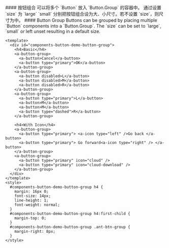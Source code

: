 <cn>
#### 按钮组合
可以将多个 `Button` 放入 `Button.Group` 的容器中。
通过设置 `size` 为 `large` `small` 分别把按钮组合设为大、小尺寸。若不设置 `size`，则尺寸为中。
</cn>

<us>
#### Button Group
Buttons can be grouped by placing multiple `Button` components into a `Button.Group`.
The `size` can be set to `large`, `small` or left unset resulting in a default size.
</us>

```tpl
<template>
  <div id="components-button-demo-button-group">
    <h4>Basic</h4>
    <a-button-group>
      <a-button>Cancel</a-button>
      <a-button type="primary">OK</a-button>
    </a-button-group>
    <a-button-group>
      <a-button disabled>L</a-button>
      <a-button disabled>M</a-button>
      <a-button disabled>R</a-button>
    </a-button-group>
    <a-button-group>
      <a-button type="primary">L</a-button>
      <a-button>M</a-button>
      <a-button>M</a-button>
      <a-button type="dashed">R</a-button>
    </a-button-group>

    <h4>With Icon</h4>
    <a-button-group>
      <a-button type="primary"> <a-icon type="left" />Go back </a-button>
      <a-button type="primary"> Go forward<a-icon type="right" /> </a-button>
    </a-button-group>
    <a-button-group>
      <a-button type="primary" icon="cloud" />
      <a-button type="primary" icon="cloud-download" />
    </a-button-group>
  </div>
</template>
<style>
  #components-button-demo-button-group h4 {
    margin: 16px 0;
    font-size: 14px;
    line-height: 1;
    font-weight: normal;
  }
  #components-button-demo-button-group h4:first-child {
    margin-top: 0;
  }
  #components-button-demo-button-group .ant-btn-group {
    margin-right: 8px;
  }
</style>
```

